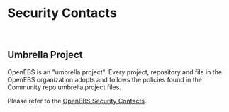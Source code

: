 # Security Contacts

<BR>

## Umbrella Project

OpenEBS is an "umbrella project". Every project, repository and file in the OpenEBS organization adopts and follows the policies found in the Community repo umbrella project files.
<BR>

Please refer to the [OpenEBS Security Contacts](https://github.com/openebs/community/blob/HEAD/SECURITY_CONTACTS.md).

